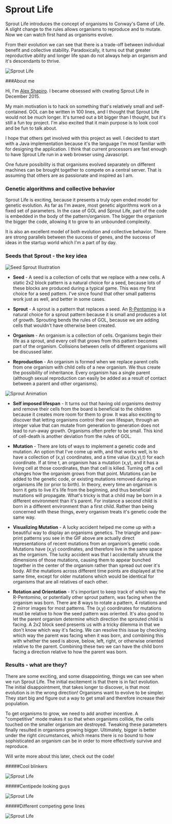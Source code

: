 # Sprout Life

Sprout Life introduces the concept of organisms to Conway's Game of Life. A slight change to the rules allows organisms to reproduce and to mutate. Now we can watch first hand as organisms evolve.

From their evolution we can see that there is a trade-off between individual benefit and collective stability. Paradoxically, it turns out that greater reproductive ability and longer life span do not always help an organism and it's descendants to thrive.

![Sprout Life](https://github.com/ShprAlex/SproutLife/blob/master/resources/images/SproutLife_2016-01-27.gif)

###About me

Hi, I'm [Alex Shapiro](https://twitter.com/shpralex). I became obsessed with creating Sprout Life in December 2015. 

My main motivation is to hack on something that's relatively small and self-contained. GOL can be written in 100 lines, and I thought that Sprout Life would not be much longer. It's turned out a bit bigger than I thought, but it's still a fun toy project. I'm also excited that it main purpose is to look cool and be fun to talk about.

I hope that others get involved with this project as well. I decided to start with a Java implementation because it's the language I'm most familiar with for designing the application. I think that current processors are fast enough to have Sprout Life run in a web browser using Javascript.

One future possibility is that organisms evolved separately on different machines can be brought together to compete on a central server. That is assuming that others are as passionate and inspired as I am.

### Genetic algorithms and collective behavior

Sprout Life is exciting, because it presents a truly open ended model for genetic evolution. As far as I'm aware, most genetic algorithms work on a fixed set of parameters. In the case of GOL and Sprout Life, part of the code is embedded in the body of the pattern/organism. The bigger the organism the bigger the code, allowing it to grow to an unbounded complexity. 

It is also an excellent model of both evolution and collective behavior. There are strong parallels between the success of genes, and the success of ideas in the startup world which I'm a part of by day.

### Seeds that Sprout - the key idea

![Seed Sprout Illustration](https://github.com/ShprAlex/SproutLife/blob/master/resources/images/SeedSproutIllustration.png)

- **Seed** - A seed is a collection of cells that we replace with a new cells. A static 2x2 block pattern is a natural choice for a seed, because lots of these blocks are produced during a typical game. This was my first choice for a seed pattern. I've since found that other small patterns work just as well, and better in some cases.

- **Sprout** - A sprout is a pattern that replaces a seed. An [R-Pentomino](https://www.youtube.com/watch?v=bTPN3spiq1I) is a natural choice for a sprout pattern because it is small and produces a lot of growth. Sprouting bends the rules of GOL, because we are adding cells that wouldn't have otherwise been created.

- **Organism** - An organism is a collection of cells. Organisms begin their life as a sprout, and every cell that grows from this pattern becomes part of the organism. Collisions between cells of different organisms will be discussed later.

- **Reproduction** - An organism is formed when we replace parent cells from one organism with child cells of a new organism. We thus create the possibility of inheritance. Every organism has a single parent (although sexual reproduction can easily be added as a result of contact between a parent and other organisms).

![Sprout Animation](https://github.com/ShprAlex/SproutLife/blob/master/resources/images/SproutAnimation.gif)

- **Self imposed lifespan** - It turns out that having old organisms destroy and remove their cells from the board is beneficial to the children because it creates more room for them to grow. It was also exciting to discover that letting organisms control their own lifespan, through an integer value that can mutate from generation to generation does not lead to run-away growth. Organisms often prefer to be small. This kind of cell-death is another deviation from the rules of GOL.

- **Mutation** - There are lots of ways to implement a genetic code and mutation. An option that I've come up with, and that works well, is to have a collection of (x,y) coordinates, and a time value ((x,y),t) for each coordinate. If at time t, an organism has a mutation (x,y), and it has a living cell at those coordinates, than that cell is killed. Turning off a cell changes how the organism grows from that point. Mutations can be added to the genetic code, or existing mutations removed during an organisms life (or prior to birth). In theory, every time an organism is born it gets to live it's life from the beginning, and thus beneficial mutations will propagate. What's tricky is that a child may be born in a different environment than it's parent. For instance a second child is born in a different environment than a first child. Rather than being concerned with these things, every organism treats it's genetic code the same way.
 
- **Visualizing Mutation** - A lucky accident helped me come up with a beautiful way to display an organisms genetics. The triangle and paw-print patterns you see in the GIF above are actually direct representations of recent mutations from an organism’s genetic code. Mutations have (x,y) coordinates, and therefore live in the same space as the organism. The lucky accident was that I accidentally shrunk the dimensions of those mutations, causing them to appear bunched together in the center of the organism rather than spread out over it's body. All the mutations across different time points are displayed at the same time, except for older mutations which would be identical for organisms that are all relatives of each other.
 
- **Rotation and Orientation** - It's important to keep track of which way the R-Pentomino, or potentially other sprout pattern, was facing when the organism was born. There are 8 ways to rotate a pattern, 4 rotations and 2 mirror images for most patterns. The (x,y) coordinates for mutations must be relative to how the seed pattern was oriented. It's also good to let the parent organism determine which direction the sprouted child is facing. A 2x2 block seed presents us with a tricky dilemma in that we don't know which way it's facing. We can resolve this issue by checking which way the parent was facing when it was born, and combining this with whether the seed is above, below, left, right, or otherwise oriented relative to the parent. Combining these two we can have the child born facing a direction relative to how the parent was born.
 
### Results - what are they?

There are some exciting, and some disappointing, things we can see when we run Sprout Life. The initial excitement is that there is in fact evolution. The initial disappointment, that takes longer to discover, is that most evolution is in the wrong direction! Organisms want to evolve to be simpler. They start big and figure out a way to get small and therefore increase their population.

To get organisms to grow, we need to add another incentive. A "competitive" mode makes it so that when organisms collide, the cells touched on the smaller organism are destroyed. Tweaking these parameters finally resulted in organisms growing bigger. Ultimately, bigger is better under the right circumstances, which means there is no bound to how sophisticated an organism can be in order to more effectively survive and reproduce.

Will write more about this later, check out the code!

#####Cool blinkers

![Sprout Life](https://github.com/ShprAlex/SproutLife/blob/master/resources/images/SproutLife%202016-01-27t.gif)

#####Centipede looking guys

![Sprout Life](https://github.com/ShprAlex/SproutLife/blob/master/resources/images/SproutLife%202016-01-29a.gif)

#####Different competing gene lines

![Sprout Life](https://github.com/ShprAlex/SproutLife/blob/master/resources/images/SproutLife%202016-01-28f.gif)

